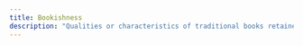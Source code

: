 ```yaml
---
title: Bookishness
description: "Qualities or characteristics of traditional books retained or evoked in digital media, highlighting the ongoing influence of print culture on digital forms"
---
```

